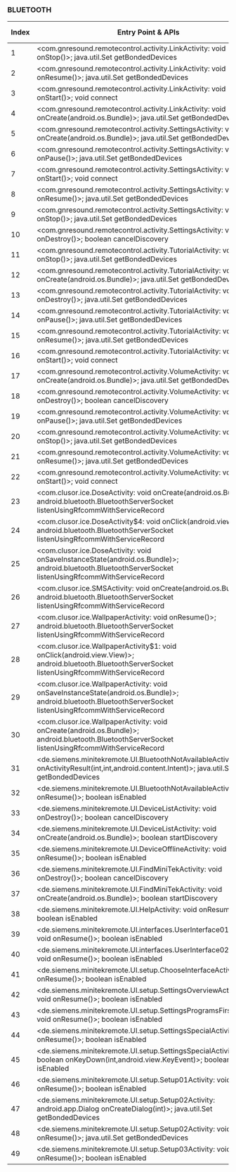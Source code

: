 ### BLUETOOTH
| Index | Entry Point & APIs | Screen shot | Resource id | Label |
| ------------- | ------------- | ------------- |-------------|-------------|
| 1 | <com.gnresound.remotecontrol.activity.LinkActivity: void onStop()>; java.util.Set getBondedDevices | ![](D:\COSMOS\output\py\Play_win8\Medical\com.beltone.smartremote\com.gnresound.remotecontrol.activity.LinkActivity.png) |  | |
| 2 | <com.gnresound.remotecontrol.activity.LinkActivity: void onResume()>; java.util.Set getBondedDevices | ![](D:\COSMOS\output\py\Play_win8\Medical\com.beltone.smartremote\com.gnresound.remotecontrol.activity.LinkActivity.png) |  | |
| 3 | <com.gnresound.remotecontrol.activity.LinkActivity: void onStart()>; void connect | ![](D:\COSMOS\output\py\Play_win8\Medical\com.beltone.smartremote\com.gnresound.remotecontrol.activity.LinkActivity.png) |  | |
| 4 | <com.gnresound.remotecontrol.activity.LinkActivity: void onCreate(android.os.Bundle)>; java.util.Set getBondedDevices | ![](D:\COSMOS\output\py\Play_win8\Medical\com.beltone.smartremote\com.gnresound.remotecontrol.activity.LinkActivity.png) |  | |
| 5 | <com.gnresound.remotecontrol.activity.SettingsActivity: void onCreate(android.os.Bundle)>; java.util.Set getBondedDevices | ![](D:\COSMOS\output\py\Play_win8\Medical\com.beltone.smartremote\com.gnresound.remotecontrol.activity.SettingsActivity.png) |  | |
| 6 | <com.gnresound.remotecontrol.activity.SettingsActivity: void onPause()>; java.util.Set getBondedDevices | ![](D:\COSMOS\output\py\Play_win8\Medical\com.beltone.smartremote\com.gnresound.remotecontrol.activity.SettingsActivity.png) |  | |
| 7 | <com.gnresound.remotecontrol.activity.SettingsActivity: void onStart()>; void connect | ![](D:\COSMOS\output\py\Play_win8\Medical\com.beltone.smartremote\com.gnresound.remotecontrol.activity.SettingsActivity.png) |  | |
| 8 | <com.gnresound.remotecontrol.activity.SettingsActivity: void onResume()>; java.util.Set getBondedDevices | ![](D:\COSMOS\output\py\Play_win8\Medical\com.beltone.smartremote\com.gnresound.remotecontrol.activity.SettingsActivity.png) |  | |
| 9 | <com.gnresound.remotecontrol.activity.SettingsActivity: void onStop()>; java.util.Set getBondedDevices | ![](D:\COSMOS\output\py\Play_win8\Medical\com.beltone.smartremote\com.gnresound.remotecontrol.activity.SettingsActivity.png) |  | |
| 10 | <com.gnresound.remotecontrol.activity.SettingsActivity: void onDestroy()>; boolean cancelDiscovery | ![](D:\COSMOS\output\py\Play_win8\Medical\com.beltone.smartremote\com.gnresound.remotecontrol.activity.SettingsActivity.png) |  | |
| 11 | <com.gnresound.remotecontrol.activity.TutorialActivity: void onStop()>; java.util.Set getBondedDevices | ![](D:\COSMOS\output\py\Play_win8\Medical\com.beltone.smartremote\com.gnresound.remotecontrol.activity.TutorialActivity.png) |  | |
| 12 | <com.gnresound.remotecontrol.activity.TutorialActivity: void onCreate(android.os.Bundle)>; java.util.Set getBondedDevices | ![](D:\COSMOS\output\py\Play_win8\Medical\com.beltone.smartremote\com.gnresound.remotecontrol.activity.TutorialActivity.png) |  | |
| 13 | <com.gnresound.remotecontrol.activity.TutorialActivity: void onDestroy()>; java.util.Set getBondedDevices | ![](D:\COSMOS\output\py\Play_win8\Medical\com.beltone.smartremote\com.gnresound.remotecontrol.activity.TutorialActivity.png) |  | |
| 14 | <com.gnresound.remotecontrol.activity.TutorialActivity: void onPause()>; java.util.Set getBondedDevices | ![](D:\COSMOS\output\py\Play_win8\Medical\com.beltone.smartremote\com.gnresound.remotecontrol.activity.TutorialActivity.png) |  | |
| 15 | <com.gnresound.remotecontrol.activity.TutorialActivity: void onResume()>; java.util.Set getBondedDevices | ![](D:\COSMOS\output\py\Play_win8\Medical\com.beltone.smartremote\com.gnresound.remotecontrol.activity.TutorialActivity.png) |  | |
| 16 | <com.gnresound.remotecontrol.activity.TutorialActivity: void onStart()>; void connect | ![](D:\COSMOS\output\py\Play_win8\Medical\com.beltone.smartremote\com.gnresound.remotecontrol.activity.TutorialActivity.png) |  | |
| 17 | <com.gnresound.remotecontrol.activity.VolumeActivity: void onCreate(android.os.Bundle)>; java.util.Set getBondedDevices | ![](D:\COSMOS\output\py\Play_win8\Medical\com.beltone.smartremote\com.gnresound.remotecontrol.activity.VolumeActivity.png) |  | |
| 18 | <com.gnresound.remotecontrol.activity.VolumeActivity: void onDestroy()>; boolean cancelDiscovery | ![](D:\COSMOS\output\py\Play_win8\Medical\com.beltone.smartremote\com.gnresound.remotecontrol.activity.VolumeActivity.png) |  | |
| 19 | <com.gnresound.remotecontrol.activity.VolumeActivity: void onPause()>; java.util.Set getBondedDevices | ![](D:\COSMOS\output\py\Play_win8\Medical\com.beltone.smartremote\com.gnresound.remotecontrol.activity.VolumeActivity.png) |  | |
| 20 | <com.gnresound.remotecontrol.activity.VolumeActivity: void onStop()>; java.util.Set getBondedDevices | ![](D:\COSMOS\output\py\Play_win8\Medical\com.beltone.smartremote\com.gnresound.remotecontrol.activity.VolumeActivity.png) |  | |
| 21 | <com.gnresound.remotecontrol.activity.VolumeActivity: void onResume()>; java.util.Set getBondedDevices | ![](D:\COSMOS\output\py\Play_win8\Medical\com.beltone.smartremote\com.gnresound.remotecontrol.activity.VolumeActivity.png) |  | |
| 22 | <com.gnresound.remotecontrol.activity.VolumeActivity: void onStart()>; void connect | ![](D:\COSMOS\output\py\Play_win8\Medical\com.beltone.smartremote\com.gnresound.remotecontrol.activity.VolumeActivity.png) |  | |
| 23 | <com.clusor.ice.DoseActivity: void onCreate(android.os.Bundle)>; android.bluetooth.BluetoothServerSocket listenUsingRfcommWithServiceRecord | ![](D:\COSMOS\output\py\Play_win8\Medical\com.clusor.ice\com.clusor.ice.DoseActivity.png) |  | |
| 24 | <com.clusor.ice.DoseActivity$4: void onClick(android.view.View)>; android.bluetooth.BluetoothServerSocket listenUsingRfcommWithServiceRecord | ![](D:\COSMOS\output\py\Play_win8\Medical\com.clusor.ice\com.clusor.ice.DoseActivity.png) |  | |
| 25 | <com.clusor.ice.DoseActivity: void onSaveInstanceState(android.os.Bundle)>; android.bluetooth.BluetoothServerSocket listenUsingRfcommWithServiceRecord | ![](D:\COSMOS\output\py\Play_win8\Medical\com.clusor.ice\com.clusor.ice.DoseActivity.png) |  | |
| 26 | <com.clusor.ice.SMSActivity: void onCreate(android.os.Bundle)>; android.bluetooth.BluetoothServerSocket listenUsingRfcommWithServiceRecord | ![](D:\COSMOS\output\py\Play_win8\Medical\com.clusor.ice\com.clusor.ice.SMSActivity.png) |  | |
| 27 | <com.clusor.ice.WallpaperActivity: void onResume()>; android.bluetooth.BluetoothServerSocket listenUsingRfcommWithServiceRecord | ![](D:\COSMOS\output\py\Play_win8\Medical\com.clusor.ice\com.clusor.ice.WallpaperActivity.png) |  | |
| 28 | <com.clusor.ice.WallpaperActivity$1: void onClick(android.view.View)>; android.bluetooth.BluetoothServerSocket listenUsingRfcommWithServiceRecord | ![](D:\COSMOS\output\py\Play_win8\Medical\com.clusor.ice\com.clusor.ice.WallpaperActivity.png) |  | |
| 29 | <com.clusor.ice.WallpaperActivity: void onSaveInstanceState(android.os.Bundle)>; android.bluetooth.BluetoothServerSocket listenUsingRfcommWithServiceRecord | ![](D:\COSMOS\output\py\Play_win8\Medical\com.clusor.ice\com.clusor.ice.WallpaperActivity.png) |  | |
| 30 | <com.clusor.ice.WallpaperActivity: void onCreate(android.os.Bundle)>; android.bluetooth.BluetoothServerSocket listenUsingRfcommWithServiceRecord | ![](D:\COSMOS\output\py\Play_win8\Medical\com.clusor.ice\com.clusor.ice.WallpaperActivity.png) |  | |
| 31 | <de.siemens.minitekremote.UI.BluetoothNotAvailableActivity: void onActivityResult(int,int,android.content.Intent)>; java.util.Set getBondedDevices | ![](D:\COSMOS\output\py\Play_win8\Medical\com.miracleear.minimeblueconnectremote\de.siemens.minitekremote.UI.BluetoothNotAvailableActivity.png) |  | |
| 32 | <de.siemens.minitekremote.UI.BluetoothNotAvailableActivity: void onResume()>; boolean isEnabled | ![](D:\COSMOS\output\py\Play_win8\Medical\com.miracleear.minimeblueconnectremote\de.siemens.minitekremote.UI.BluetoothNotAvailableActivity.png) |  | |
| 33 | <de.siemens.minitekremote.UI.DeviceListActivity: void onDestroy()>; boolean cancelDiscovery | ![](D:\COSMOS\output\py\Play_win8\Medical\com.miracleear.minimeblueconnectremote\de.siemens.minitekremote.UI.DeviceListActivity.png) |  | |
| 34 | <de.siemens.minitekremote.UI.DeviceListActivity: void onCreate(android.os.Bundle)>; boolean startDiscovery | ![](D:\COSMOS\output\py\Play_win8\Medical\com.miracleear.minimeblueconnectremote\de.siemens.minitekremote.UI.DeviceListActivity.png) |  | |
| 35 | <de.siemens.minitekremote.UI.DeviceOfflineActivity: void onResume()>; boolean isEnabled | ![](D:\COSMOS\output\py\Play_win8\Medical\com.miracleear.minimeblueconnectremote\de.siemens.minitekremote.UI.DeviceOfflineActivity.png) |  | |
| 36 | <de.siemens.minitekremote.UI.FindMiniTekActivity: void onDestroy()>; boolean cancelDiscovery | ![](D:\COSMOS\output\py\Play_win8\Medical\com.miracleear.minimeblueconnectremote\de.siemens.minitekremote.UI.FindMiniTekActivity.png) |  | |
| 37 | <de.siemens.minitekremote.UI.FindMiniTekActivity: void onCreate(android.os.Bundle)>; boolean startDiscovery | ![](D:\COSMOS\output\py\Play_win8\Medical\com.miracleear.minimeblueconnectremote\de.siemens.minitekremote.UI.FindMiniTekActivity.png) |  | |
| 38 | <de.siemens.minitekremote.UI.HelpActivity: void onResume()>; boolean isEnabled | ![](D:\COSMOS\output\py\Play_win8\Medical\com.miracleear.minimeblueconnectremote\de.siemens.minitekremote.UI.HelpActivity.png) |  | |
| 39 | <de.siemens.minitekremote.UI.interfaces.UserInterface01Activity: void onResume()>; boolean isEnabled | ![](D:\COSMOS\output\py\Play_win8\Medical\com.miracleear.minimeblueconnectremote\de.siemens.minitekremote.UI.interfaces.UserInterface01Activity.png) |  | |
| 40 | <de.siemens.minitekremote.UI.interfaces.UserInterface02Activity: void onResume()>; boolean isEnabled | ![](D:\COSMOS\output\py\Play_win8\Medical\com.miracleear.minimeblueconnectremote\de.siemens.minitekremote.UI.interfaces.UserInterface02Activity.png) |  | |
| 41 | <de.siemens.minitekremote.UI.setup.ChooseInterfaceActivity: void onResume()>; boolean isEnabled | ![](D:\COSMOS\output\py\Play_win8\Medical\com.miracleear.minimeblueconnectremote\de.siemens.minitekremote.UI.setup.ChooseInterfaceActivity.png) |  | |
| 42 | <de.siemens.minitekremote.UI.setup.SettingsOverviewActivity: void onResume()>; boolean isEnabled | ![](D:\COSMOS\output\py\Play_win8\Medical\com.miracleear.minimeblueconnectremote\de.siemens.minitekremote.UI.setup.SettingsOverviewActivity.png) |  | |
| 43 | <de.siemens.minitekremote.UI.setup.SettingsProgramsFirstActivity: void onResume()>; boolean isEnabled | ![](D:\COSMOS\output\py\Play_win8\Medical\com.miracleear.minimeblueconnectremote\de.siemens.minitekremote.UI.setup.SettingsProgramsFirstActivity.png) |  | |
| 44 | <de.siemens.minitekremote.UI.setup.SettingsSpecialActivity: void onResume()>; boolean isEnabled | ![](D:\COSMOS\output\py\Play_win8\Medical\com.miracleear.minimeblueconnectremote\de.siemens.minitekremote.UI.setup.SettingsSpecialActivity.png) |  | |
| 45 | <de.siemens.minitekremote.UI.setup.SettingsSpecialActivity: boolean onKeyDown(int,android.view.KeyEvent)>; boolean isEnabled | ![](D:\COSMOS\output\py\Play_win8\Medical\com.miracleear.minimeblueconnectremote\de.siemens.minitekremote.UI.setup.SettingsSpecialActivity.png) |  | |
| 46 | <de.siemens.minitekremote.UI.setup.Setup01Activity: void onResume()>; boolean isEnabled | ![](D:\COSMOS\output\py\Play_win8\Medical\com.miracleear.minimeblueconnectremote\de.siemens.minitekremote.UI.setup.Setup01Activity.png) |  | |
| 47 | <de.siemens.minitekremote.UI.setup.Setup02Activity: android.app.Dialog onCreateDialog(int)>; java.util.Set getBondedDevices | ![](D:\COSMOS\output\py\Play_win8\Medical\com.miracleear.minimeblueconnectremote\de.siemens.minitekremote.UI.setup.Setup02Activity.png) |  | |
| 48 | <de.siemens.minitekremote.UI.setup.Setup02Activity: void onResume()>; java.util.Set getBondedDevices | ![](D:\COSMOS\output\py\Play_win8\Medical\com.miracleear.minimeblueconnectremote\de.siemens.minitekremote.UI.setup.Setup02Activity.png) |  | |
| 49 | <de.siemens.minitekremote.UI.setup.Setup03Activity: void onResume()>; boolean isEnabled | ![](D:\COSMOS\output\py\Play_win8\Medical\com.miracleear.minimeblueconnectremote\de.siemens.minitekremote.UI.setup.Setup03Activity.png) |  | |
